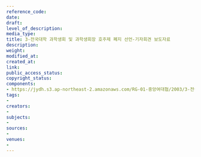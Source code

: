 ```yaml
---
reference_code: 
date: 
draft: 
level_of_description: 
media_type: 
title: 3-전국대학 과학생회 및 과학생회장 호주제 폐지 선언-기자회견 보도자료
description: 
weight: 
modified_at: 
created_at: 
link: 
public_access_status: 
copyright_status: 
components:
- https://jydh.s3.ap-northeast-2.amazonaws.com/RG-01-중앙여대협/2003/3-전국대학+과학생회+및+과학생회장+호주제+폐지+선언-기자회견+보도자료.pdf
tags:
- 
creators:
- 
subjects:
- 
sources:
- 
venues:
- 
---
```

